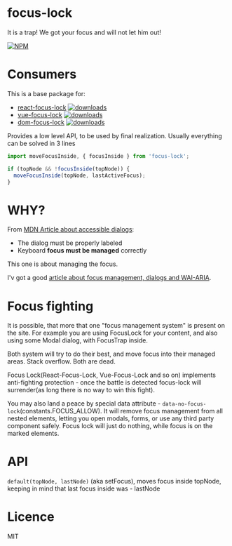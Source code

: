 # focus-lock
It is a trap! We got your focus and will not let him out!

[![NPM](https://nodei.co/npm/focus-lock.png?downloads=true&stars=true)](https://nodei.co/npm/react-focus-lock/)

# Consumers

This is a base package for:
  - [react-focus-lock](https://github.com/theKashey/react-focus-lock)
  [![downloads](https://badgen.net/npm/dm/react-focus-lock)](https://www.npmtrends.com/react-focus-lock)
  - [vue-focus-lock](https://github.com/theKashey/vue-focus-lock)
  [![downloads](https://badgen.net/npm/dm/vue-focus-lock)](https://www.npmtrends.com/vue-focus-lock)
  - [dom-focus-lock](https://github.com/theKashey/dom-focus-lock)
  [![downloads](https://badgen.net/npm/dm/dom-focus-lock)](https://www.npmtrends.com/dom-focus-lock)

Provides a low level API, to be used by final realization. Usually everything
can be solved in 3 lines
```js
import moveFocusInside, { focusInside } from 'focus-lock';

if (topNode && !focusInside(topNode)) {
  moveFocusInside(topNode, lastActiveFocus);
}
```

# WHY?
From [MDN Article about accessible dialogs](https://developer.mozilla.org/en-US/docs/Web/Accessibility/ARIA/ARIA_Techniques/Using_the_dialog_role):
 - The dialog must be properly labeled
 - Keyboard __focus must be managed__ correctly
 
This one is about managing the focus.

I'v got a good [article about focus management, dialogs and  WAI-ARIA](https://medium.com/@antonkorzunov/its-a-focus-trap-699a04d66fb5).    

# Focus fighting
It is possible, that more that one "focus management system" is present on the site.
For example you are using FocusLock for your content, and also using some
Modal dialog, with FocusTrap inside.

Both system will try to do their best, and move focus into their managed areas.
Stack overflow. Both are dead.

Focus Lock(React-Focus-Lock, Vue-Focus-Lock and so on) implements anti-fighting
protection - once the battle is detected focus-lock will surrender(as long there is no way to win this fight).

You may also land a peace by special data attribute - `data-no-focus-lock`(constants.FOCUS_ALLOW). It will
remove focus management from all nested elements, letting you open modals, forms, or 
use any third party component safely. Focus lock will just do nothing, while focus is on the marked elements. 

# API

`default(topNode, lastNode)` (aka setFocus), moves focus inside topNode, keeping in mind that last focus inside was - lastNode
 
# Licence
 MIT
 
 
